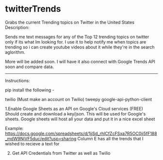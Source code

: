 # twitterTrends
Grabs the current Trending topics on Twitter in the United States
Description:

Sends me text messages for any of the Top 12 trending topics on twitter only if its what Im looking for. I use it 
to help notify me when topics are trending so i can create youtube videos about it while they're in the search aglorithm. 

More will be added soon. I will have it also connect with Google Trends API soon and compare data.

------------------------------------------------------------------------------

Instructions:

pip install the following - 

twilio (Must make an account on Twilio)
tweepy
google-api-python-client

1.Enable Google Sheets as an API on Google's Cloud services (FREE)
Should create and download a key/json. This will be used for Google's sheets. Google sheets will host all your data
and put it in a nice excel sheet

Example: https://docs.google.com/spreadsheets/d/1jjSd_rhlCfZcFSxa7R5OC0ji5fF188_mdW9NjVF5duc/edit?usp=sharing
Column E has all the trends that I wished to recieve a text for

2. Get API Credentials from Twitter as well as Twilio


